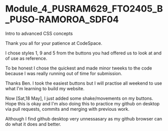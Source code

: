 # Module_4_PUSRAM629_FTO2405_B_PUSO-RAMOROA_SDF04
 Intro to advanced CSS concepts

Thank you all for your patience at CodeSpace.

I chose styles 1, 9 and 5 from the buttons you had offered us to look at and of use as reference.

To be honest I chose the quickest and made minor tweeks to the code because I was really running out of time for submission.

Thanks Ben.  I took the easiest buttons but I will practise all weekend to use what I'm learning to build my website.

Now [Sat,18 May],  I just added some shake/movements on my buttons.  Hope this is okay and I'm also doing this to practice my github on desktop via pull requests, commits and merging with previous work.

Although I find github desktop very unnessasary as my github browser can do what it does and better.